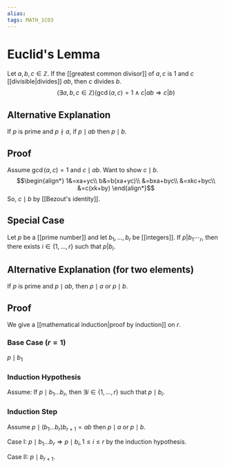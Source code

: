 ```yaml
---
alias:
tags: MATH_1C03
---
```

# Euclid's Lemma
Let $a,b,c\in\mathbb{Z}$. If the [[greatest common divisor]] of $a,c$ is $1$ and $c$ [[divisible|divides]] $ab$, then $c$ divides $b$. 
$$(\exists a,b,c\in\mathbb{Z})(\operatorname{gcd}(a,c)=1\wedge c|ab\Rightarrow c|b)$$
## Alternative Explanation
If $p$ is prime and $p\nmid a$, if $p\mid ab$ then $p\mid b$. 
## Proof
Assume $\operatorname{gcd}(a,c)=1$ and $c\mid ab$. Want to show $c\mid b$.
$$\begin{align*}
1&=xa+yc\\
b&=b(xa+yc)\\
&=bxa+byc\\
&=xkc+byc\\
&=c(xk+by)
\end{align*}$$
So, $c\mid b$ by [[Bezout's identity]]. 
## Special Case
Let $p$ be a [[prime number]] and let $b_1,\dots,b_r$ be [[integers]]. If $p|b_1\dotsb_r$, then there exists $i\in\left\{1,\dots,r\right\}$ such that $p|b_i$. 
## Alternative Explanation (for two elements)
If $p$ is prime and $p\mid ab$, then $p\mid a$ or $p\mid b$. 
## Proof
We give a [[mathematical induction|proof by induction]] on $r$. 
### Base Case ($r=1$)
$p\mid b_1$
### Induction Hypothesis
Assume: If $p\mid b_1\dots b_r$, then $\exists i\in\left\{1,\dots,r\right\}$ such that $p\mid b_i$. 
### Induction Step
Assume $p\mid \left(b_1\dots b_r\right)b_{r+1}=ab$ then $p\mid a$ or $p\mid b$. 

Case I: $p\mid b_1\dots b_r\Rightarrow p\mid b_i, 1\leq i \leq r$ by the induction hypothesis.

Case II: $p\mid b_{r+1}$. 